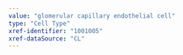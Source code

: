 ```yaml
---
value: "glomerular capillary endothelial cell"
type: "Cell Type"
xref-identifier: "1001005"
xref-dataSource: "CL"
---
```

